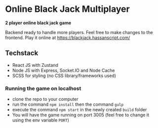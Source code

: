 # Online Black Jack Multiplayer

**2 player online black jack game**

Backend ready to handle more players. Feel free to make changes to the frontend.
Play it online at https://blackjack.hassanscript.com/

## Techstack

- React JS with Zustand
- Node JS with Express, Socket.IO and Node Cache
- SCSS for styling (no CSS library/frameworks used)

### Running the game on localhost

- clone the repo to your computer
- run the command `npm install` then the command `gulp`
- execute the command `npm start` in the newly created `build` folder
- You will have the game running on port 3005 (feel free to change it using the env variable `PORT`)
